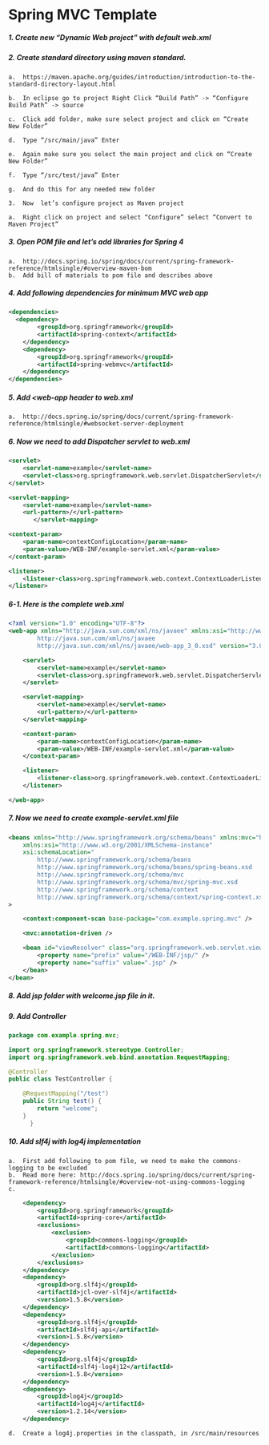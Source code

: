 # Spring MVC Template

##### 1.	Create new “Dynamic Web project” with default web.xml
##### 2.	Create standard directory using maven standard.

    a.	https://maven.apache.org/guides/introduction/introduction-to-the-standard-directory-layout.html
    
    b.	In eclipse go to project Right Click “Build Path” -> “Configure Build Path” -> source
    
    c.	Click add folder, make sure select project and click on “Create New Folder”
    
    d.	Type “/src/main/java” Enter
    
    e.	Again make sure you select the main project and click on “Create New Folder”
    
    f.	Type “/src/test/java” Enter
    
    g.	And do this for any needed new folder
    
    3.	Now  let’s configure project as Maven project
    
    a.	Right click on project and select “Configure” select “Convert to Maven Project”
    
##### 3.	Open POM  file and let’s add libraries for Spring 4

    a.	http://docs.spring.io/spring/docs/current/spring-framework-reference/htmlsingle/#overview-maven-bom
    b.	Add bill of materials to pom file and describes above
    
##### 4.	 Add following dependencies for minimum MVC web app

```xml 
<dependencies>
  <dependency>
		<groupId>org.springframework</groupId>
		<artifactId>spring-context</artifactId>
	</dependency>
	<dependency>
		<groupId>org.springframework</groupId>
		<artifactId>spring-webmvc</artifactId>
	</dependency>
</dependencies>
```
##### 5.	Add <web-app header to web.xml
    a.	http://docs.spring.io/spring/docs/current/spring-framework-reference/htmlsingle/#websocket-server-deployment

##### 6.	Now we need to add Dispatcher servlet to web.xml
```xml
<servlet>
	<servlet-name>example</servlet-name>
	<servlet-class>org.springframework.web.servlet.DispatcherServlet</servlet-class>
</servlet>

<servlet-mapping>
	<servlet-name>example</servlet-name>
	<url-pattern>/</url-pattern>
       </servlet-mapping>

<context-param>
	<param-name>contextConfigLocation</param-name>
	<param-value>/WEB-INF/example-servlet.xml</param-value>
</context-param>

<listener>
	<listener-class>org.springframework.web.context.ContextLoaderListener</listener-class>
</listener>
```
##### 6-1. Here is the complete web.xml
```xml
<?xml version="1.0" encoding="UTF-8"?>
<web-app xmlns="http://java.sun.com/xml/ns/javaee" xmlns:xsi="http://www.w3.org/2001/XMLSchema-instance" xsi:schemaLocation="
        http://java.sun.com/xml/ns/javaee
        http://java.sun.com/xml/ns/javaee/web-app_3_0.xsd" version="3.0">

	<servlet>
		<servlet-name>example</servlet-name>
		<servlet-class>org.springframework.web.servlet.DispatcherServlet</servlet-class>
	</servlet>

	<servlet-mapping>
		<servlet-name>example</servlet-name>
		<url-pattern>/</url-pattern>
	</servlet-mapping>

	<context-param>
		<param-name>contextConfigLocation</param-name>
		<param-value>/WEB-INF/example-servlet.xml</param-value>
	</context-param>

	<listener>
		<listener-class>org.springframework.web.context.ContextLoaderListener</listener-class>
	</listener>

</web-app>
```

##### 7.	Now we need to create example-servlet.xml file

```xml
<beans xmlns="http://www.springframework.org/schema/beans" xmlns:mvc="http://www.springframework.org/schema/mvc" xmlns:context="http://www.springframework.org/schema/context"
	xmlns:xsi="http://www.w3.org/2001/XMLSchema-instance"
	xsi:schemaLocation="
        http://www.springframework.org/schema/beans
        http://www.springframework.org/schema/beans/spring-beans.xsd
        http://www.springframework.org/schema/mvc
        http://www.springframework.org/schema/mvc/spring-mvc.xsd
        http://www.springframework.org/schema/context
        http://www.springframework.org/schema/context/spring-context.xsd"
>

	<context:component-scan base-package="com.example.spring.mvc" />

	<mvc:annotation-driven />

	<bean id="viewResolver" class="org.springframework.web.servlet.view.InternalResourceViewResolver">
		<property name="prefix" value="/WEB-INF/jsp/" />
		<property name="suffix" value=".jsp" />
	</bean>	
</bean>
```

##### 8.	Add jsp folder with welcome.jsp file in it.

##### 9.	Add Controller
```java
package com.example.spring.mvc;

import org.springframework.stereotype.Controller;
import org.springframework.web.bind.annotation.RequestMapping;

@Controller
public class TestController {

	@RequestMapping("/test")
	public String test() {
		return "welcome";
	}
      }
```

##### 10.	Add slf4j with log4j implementation	
    a.	First add following to pom file, we need to make the commons-logging to be excluded
    b.	Read more here: http://docs.spring.io/spring/docs/current/spring-framework-reference/htmlsingle/#overview-not-using-commons-logging
    c.
```xml
	<dependency>
		<groupId>org.springframework</groupId>
		<artifactId>spring-core</artifactId>
		<exclusions>
			<exclusion>
				<groupId>commons-logging</groupId>
				<artifactId>commons-logging</artifactId>
			</exclusion>
		</exclusions>
	</dependency>
	<dependency>
		<groupId>org.slf4j</groupId>
		<artifactId>jcl-over-slf4j</artifactId>
		<version>1.5.8</version>
	</dependency>
	<dependency>
		<groupId>org.slf4j</groupId>
		<artifactId>slf4j-api</artifactId>
		<version>1.5.8</version>
	</dependency>
	<dependency>
		<groupId>org.slf4j</groupId>
		<artifactId>slf4j-log4j12</artifactId>
		<version>1.5.8</version>
	</dependency>
	<dependency>
		<groupId>log4j</groupId>
		<artifactId>log4j</artifactId>
		<version>1.2.14</version>
	</dependency>
```		
    d.	Create a log4j.properties in the classpath, in /src/main/resources



